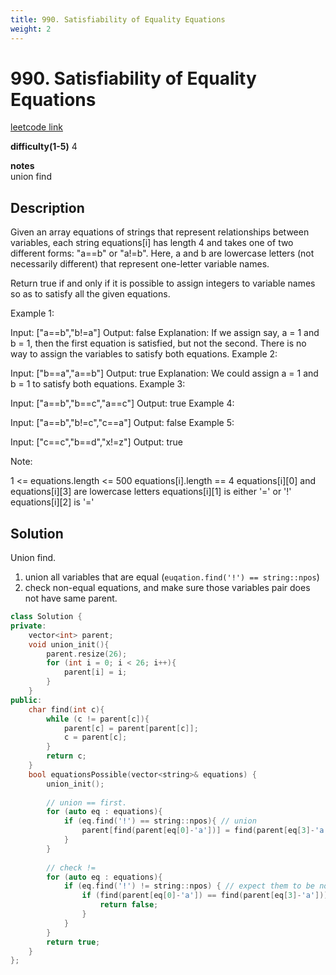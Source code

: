 ```yaml
---
title: 990. Satisfiability of Equality Equations
weight: 2
---
```

# 990. Satisfiability of Equality Equations
[leetcode link](https://leetcode.com/problems/satisfiability-of-equality-equations/)

**difficulty(1-5)** 
4

**notes**   
union find

## Description
Given an array equations of strings that represent relationships between variables, each string equations[i] has length 4 and takes one of two different forms: "a==b" or "a!=b".  Here, a and b are lowercase letters (not necessarily different) that represent one-letter variable names.

Return true if and only if it is possible to assign integers to variable names so as to satisfy all the given equations.

 

Example 1:

Input: ["a==b","b!=a"]
Output: false
Explanation: If we assign say, a = 1 and b = 1, then the first equation is satisfied, but not the second.  There is no way to assign the variables to satisfy both equations.
Example 2:

Input: ["b==a","a==b"]
Output: true
Explanation: We could assign a = 1 and b = 1 to satisfy both equations.
Example 3:

Input: ["a==b","b==c","a==c"]
Output: true
Example 4:

Input: ["a==b","b!=c","c==a"]
Output: false
Example 5:

Input: ["c==c","b==d","x!=z"]
Output: true
 

Note:

1 <= equations.length <= 500
equations[i].length == 4
equations[i][0] and equations[i][3] are lowercase letters
equations[i][1] is either '=' or '!'
equations[i][2] is '='

## Solution

Union find. 

1. union all variables that are equal (`euqation.find('!') == string::npos`)
2. check non-equal equations, and make sure those variables pair does not have same parent.


```c++
class Solution {
private:
    vector<int> parent;
    void union_init(){
        parent.resize(26);
        for (int i = 0; i < 26; i++){
            parent[i] = i;
        }
    }
public:
    char find(int c){
        while (c != parent[c]){
            parent[c] = parent[parent[c]];
            c = parent[c];
        }
        return c;
    }
    bool equationsPossible(vector<string>& equations) {
        union_init();
        
        // union == first. 
        for (auto eq : equations){
            if (eq.find('!') == string::npos){ // union
                parent[find(parent[eq[0]-'a'])] = find(parent[eq[3]-'a']);
            }
        }
        
        // check != 
        for (auto eq : equations){
            if (eq.find('!') != string::npos) { // expect them to be not in same group
                if (find(parent[eq[0]-'a']) == find(parent[eq[3]-'a'])){
                    return false;
                }
            }
        }
        return true;
    }
};
```

 